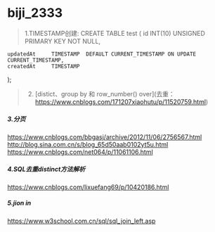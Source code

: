 # biji_2333

> 1.TIMESTAMP创建: 
  CREATE TABLE test
  (
    id            INT(10) UNSIGNED PRIMARY KEY   NOT NULL,

    updatedAt     TIMESTAMP  DEFAULT CURRENT_TIMESTAMP ON UPDATE CURRENT_TIMESTAMP,
    createdAt     TIMESTAMP
  );

> 2. [distict、group by 和 row_number() over](去重： https://www.cnblogs.com/171207xiaohutu/p/11520759.html)

##### 3.分页
https://www.cnblogs.com/bbgasj/archive/2012/11/06/2756567.html
http://blog.sina.com.cn/s/blog_65d50aab0102yt5u.html
https://www.cnblogs.com/net064/p/11061106.html
##### 4.SQL去重distinct方法解析
https://www.cnblogs.com/lixuefang69/p/10420186.html
##### 5.jion in
https://www.w3school.com.cn/sql/sql_join_left.asp

